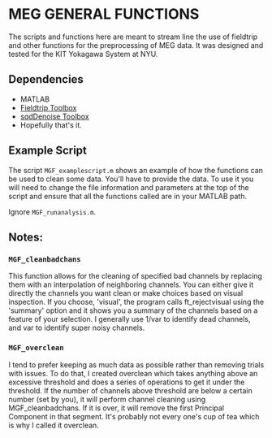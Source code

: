 # MEG GENERAL FUNCTIONS
The scripts and functions here are meant to stream line the use of fieldtrip and other functions for the preprocessing of MEG data.
It was designed and tested for the KIT Yokagawa System at NYU.

## Dependencies
- MATLAB
- [Fieldtrip Toolbox](http://www.fieldtriptoolbox.org/)
- [sqdDenoise Toolbox](https://isr.umd.edu/Labs/CSSL/simonlab/Denoising.html)
- Hopefully that's it.

## Example Script
The script `MGF_examplescript.m` shows an example of how the functions can be used to clean some data.
You'll have to provide the data.
To use it you will need to change the file information and parameters at the top of the script and ensure that all the functions called
are in your MATLAB path.

Ignore `MGF_runanalysis.m`.

## Notes:
### `MGF_cleanbadchans`
This function allows for the cleaning of specified bad channels by replacing them with an interpolation of neighboring channels.
You can either give it directly the channels you want clean or make choices based on visual inspection.
If you choose, 'visual', the program calls ft_rejectvisual using the 'summary' option and it shows you a summary of the channels based on a feature of your selection.
I generally use 1/var to identify dead channels, and var to identify super noisy channels.

### `MGF_overclean`
I tend to prefer keeping as much data as possible rather than removing trials with issues.
To do that, I created overclean which takes anything above an excessive threshold and does a series of operations to get it under the threshold.
If the number of channels above threshold are below a certain number (set by you), it will perform channel cleaning using MGF_cleanbadchans.
If it is over, it will remove the first Principal Component in that segment.
It's probably not every one's cup of tea which is why I called it overclean.
